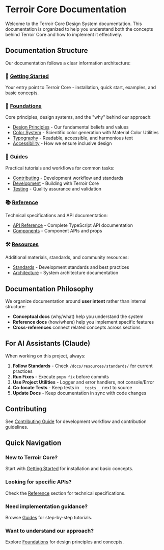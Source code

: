 # Terroir Core Documentation

Welcome to the Terroir Core Design System documentation. This documentation is organized to help you understand both the concepts behind Terroir Core and how to implement it effectively.

## Documentation Structure

Our documentation follows a clear information architecture:

### 🚀 [Getting Started](./getting-started/README.md)

Your entry point to Terroir Core - installation, quick start, examples, and basic concepts.

### 🎯 [Foundations](./foundations/README.md)

Core principles, design systems, and the "why" behind our approach:

- [Design Principles](./foundations/design-principles.md) - Our fundamental beliefs and values
- [Color System](./foundations/color-system.md) - Scientific color generation with Material Color Utilities
- [Typography](./foundations/typography.md) - Readable, accessible, and harmonious text
- [Accessibility](./foundations/accessibility.md) - How we ensure inclusive design

### 📖 [Guides](./guides/README.md)

Practical tutorials and workflows for common tasks:

- [Contributing](./guides/contributing/README.md) - Development workflow and standards
- [Development](./guides/development/) - Building with Terroir Core
- [Testing](./guides/testing/README.md) - Quality assurance and validation

### 📚 [Reference](./reference/README.md)

Technical specifications and API documentation:

- [API Reference](./api/README.md) - Complete TypeScript API documentation
- [Components](./reference/components/) - Component APIs and props

### 🛠️ [Resources](./resources/README.md)

Additional materials, standards, and community resources:

- [Standards](./resources/standards/README.md) - Development standards and best practices
- [Architecture](./resources/architecture/) - System architecture documentation

## Documentation Philosophy

We organize documentation around **user intent** rather than internal structure:

- **Conceptual docs** (why/what) help you understand the system
- **Reference docs** (how/where) help you implement specific features
- **Cross-references** connect related concepts across sections

## For AI Assistants (Claude)

When working on this project, always:

1. **Follow Standards** - Check `/docs/resources/standards/` for current practices
2. **Run Fixes** - Execute `pnpm fix` before commits
3. **Use Project Utilities** - Logger and error handlers, not console/Error
4. **Co-locate Tests** - Keep tests in `__tests__` next to source
5. **Update Docs** - Keep documentation in sync with code changes

## Contributing

See [Contributing Guide](./guides/contributing/README.md) for development workflow and contribution guidelines.

## Quick Navigation

### New to Terroir Core?

Start with [Getting Started](./getting-started/README.md) for installation and basic concepts.

### Looking for specific APIs?

Check the [Reference](./reference/README.md) section for technical specifications.

### Need implementation guidance?

Browse [Guides](./guides/README.md) for step-by-step tutorials.

### Want to understand our approach?

Explore [Foundations](./foundations/README.md) for design principles and concepts.
